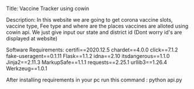 Title:
Vaccine Tracker using cowin

Description:
In this website we are going to get corona vaccine slots, vaccine type, Fee type and where are the places vaccines are alloted using cowin api.
We just give input our state and district id (Dont worry id's are displayed at website)

Software Requirements:
certifi==2020.12.5
chardet==4.0.0
click==7.1.2
fake-useragent==0.1.11
Flask==1.1.2
idna==2.10
itsdangerous==1.1.0
Jinja2==2.11.3
MarkupSafe==1.1.1
requests==2.25.1
urllib3==1.26.4
Werkzeug==1.0.1

After installing requirements in your pc run this command : python api.py
